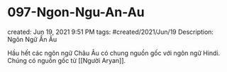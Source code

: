 # 097-Ngon-Ngu-An-Au

created: Jun 19, 2021 9:51 PM
tags: #created/2021/Jun/19
Description: Ngôn Ngữ Ấn Âu

Hầu hết các ngôn ngữ Châu Âu có chung nguồn gốc với ngôn ngữ Hindi. Chúng có nguồn gốc từ [[Người Aryan]].